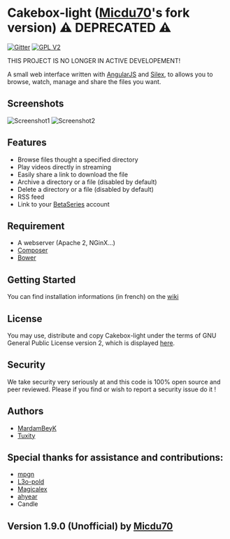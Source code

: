 Cakebox-light ([Micdu70](https://github.com/Micdu70)'s fork version) ⚠️ DEPRECATED ⚠️
===========

[![Gitter](https://badges.gitter.im/Join%20Chat.svg)](https://gitter.im/Cakebox/cakebox?utm_source=badge&utm_medium=badge&utm_campaign=pr-badge&utm_content=body_badge) [![GPL V2](http://img.shields.io/badge/license-GPL_V2-blue.svg?style=flat)](http://opensource.org/licenses/GPL-2.0)

THIS PROJECT IS NO LONGER IN ACTIVE DEVELOPEMENT!

A small web interface written with [AngularJS](https://angularjs.org/) and [Silex](http://silex.sensiolabs.org/), to allows you to browse, watch, manage and share the files you want.

## Screenshots

![Screenshot1](http://i.imgur.com/wU3gJ46.png "Browse page in Cakebox-light")
![Screenshot2](http://i.imgur.com/IljSDsL.jpg "Play page in Cakebox-light")


## Features

* Browse files thought a specified directory
* Play videos directly in streaming
* Easily share a link to download the file
* Archive a directory or a file (disabled by default)
* Delete a directory or a file (disabled by default)
* RSS feed
* Link to your [BetaSeries](http://www.betaseries.com) account


## Requirement

* A webserver (Apache 2, NGinX...)
* [Composer](https://getcomposer.org/)
* [Bower](http://bower.io/)


## Getting Started

You can find installation informations (in french) on the [wiki](https://github.com/Cakebox/Cakebox-light/wiki)


## License

You may use, distribute and copy Cakebox-light under the terms of GNU General Public License version 2, which is displayed [here](https://github.com/Cakebox/Cakebox-light/blob/master/LICENSE).

## Security

We take security very seriously at and this code is 100% open source and peer reviewed. Please if you find or wish to report a security issue do it !

## Authors

* [MardamBeyK](https://github.com/MardamBeyK)
* [Tuxity](https://github.com/Tuxity)


## Special thanks for assistance and contributions:

* [mpgn](https://github.com/mpgn)
* [L3o-pold](https://github.com/L3o-pold)
* [Magicalex](https://github.com/Magicalex)
* [ahyear](https://github.com/ahyear)
* Candle

## Version 1.9.0 (Unofficial) by [Micdu70](https://github.com/Micdu70)
